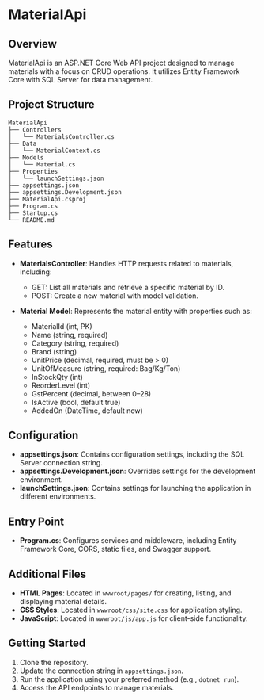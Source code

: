 # MaterialApi

## Overview
MaterialApi is an ASP.NET Core Web API project designed to manage materials with a focus on CRUD operations. It utilizes Entity Framework Core with SQL Server for data management.

## Project Structure
```
MaterialApi
├── Controllers
│   └── MaterialsController.cs
├── Data
│   └── MaterialContext.cs
├── Models
│   └── Material.cs
├── Properties
│   └── launchSettings.json
├── appsettings.json
├── appsettings.Development.json
├── MaterialApi.csproj
├── Program.cs
├── Startup.cs
└── README.md
```

## Features
- **MaterialsController**: Handles HTTP requests related to materials, including:
  - GET: List all materials and retrieve a specific material by ID.
  - POST: Create a new material with model validation.
  
- **Material Model**: Represents the material entity with properties such as:
  - MaterialId (int, PK)
  - Name (string, required)
  - Category (string, required)
  - Brand (string)
  - UnitPrice (decimal, required, must be > 0)
  - UnitOfMeasure (string, required: Bag/Kg/Ton)
  - InStockQty (int)
  - ReorderLevel (int)
  - GstPercent (decimal, between 0–28)
  - IsActive (bool, default true)
  - AddedOn (DateTime, default now)

## Configuration
- **appsettings.json**: Contains configuration settings, including the SQL Server connection string.
- **appsettings.Development.json**: Overrides settings for the development environment.
- **launchSettings.json**: Contains settings for launching the application in different environments.

## Entry Point
- **Program.cs**: Configures services and middleware, including Entity Framework Core, CORS, static files, and Swagger support.

## Additional Files
- **HTML Pages**: Located in `wwwroot/pages/` for creating, listing, and displaying material details.
- **CSS Styles**: Located in `wwwroot/css/site.css` for application styling.
- **JavaScript**: Located in `wwwroot/js/app.js` for client-side functionality.

## Getting Started
1. Clone the repository.
2. Update the connection string in `appsettings.json`.
3. Run the application using your preferred method (e.g., `dotnet run`).
4. Access the API endpoints to manage materials.